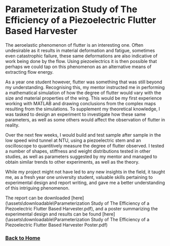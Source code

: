 # Parameterization Study of The Efficiency of a Piezoelectric Flutter Based Harvester

The aeroelastic phenomenon of flutter is an interesting one. Often undesirable as it results in material deformation and fatigue, sometimes even catastrophic failure, these same deformations are also indicative of work being done by the flow. Using piezoelectrics it is then possible that perhaps we could tap on this phenomenon as an alternative means of extracting flow energy.

As a year one student however, flutter was something that was still beyond my understanding. Recognising this, my mentor instructed me in performing a mathematical simulation of how the degree of flutter would vary with the size and material properties of the wing. This would be my first experience working with MATLAB and drawing conclusions from the complex maps resulting from the simulations. To supplement my theoretical knowledge, I was tasked to design an experiment to investigate how these same parameters, as well as some others would affect the observation of flutter in reality.

Over the next few weeks, I would build and test sample after sample in the low speed wind tunnel at NTU, using a piezoelectric stem and an oscilloscope to quantitively measure the degree of flutter observed. I tested a number of shapes, stiffness and weight distributions tested in other studies, as well as parameters suggested by my mentor and managed to obtain similar trends to other experiments, as well as the theory.

While my project might not have led to any new insights in the field, it taught me, as a fresh year one university student, valuable skills pertaining to experimental design and report writing, and gave me a better understanding of this intriguing phenomenon.

The report can be downloaded [here](\assets\downloadable\Parameterization Study of The Efficiency of a Piezoelectric Flutter Based Harvester.pdf), and a poster summarizing the experimental design and results can be found [here](\assets\downloadable\Parameterization Study of The Efficiency of a Piezoelectric Flutter Based Harvester Poster.pdf)


### [Back to Home](/)

